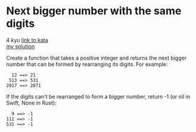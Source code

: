 # Next bigger number with the same digits
4 kyu
[link to kata](https://www.codewars.com/kata/55983863da40caa2c900004e/train/javascript)
<br>
[my solution](./kata.js)

Create a function that takes a positive integer and returns the next bigger number that can be formed by rearranging its digits. For example:
```
  12 ==> 21
 513 ==> 531
2017 ==> 2071
```
If the digits can't be rearranged to form a bigger number, return -1 (or nil in Swift, None in Rust):
```
  9 ==> -1
111 ==> -1
531 ==> -1
```